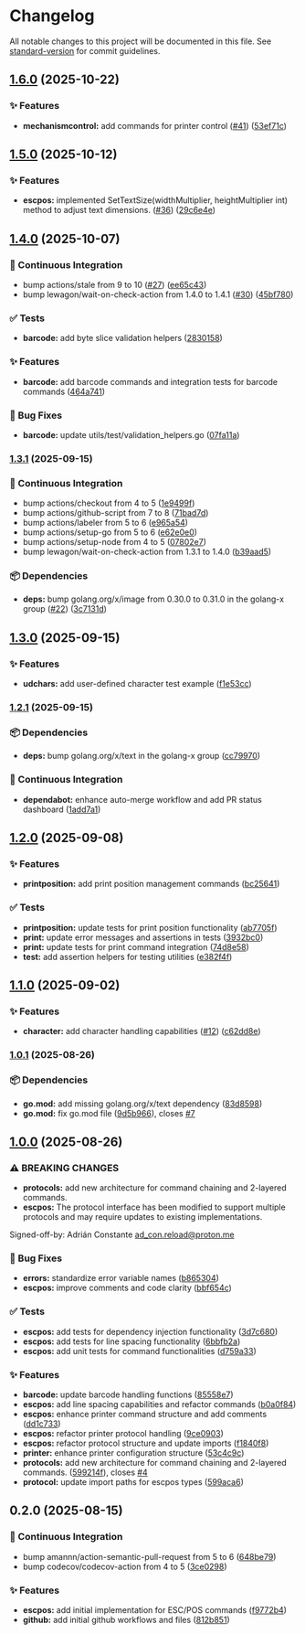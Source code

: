 # Changelog

All notable changes to this project will be documented in this file. See [standard-version](https://github.com/conventional-changelog/standard-version) for commit guidelines.

## [1.6.0](https://github.com/AdConDev/pos-daemon/compare/v1.5.0...v1.6.0) (2025-10-22)


### ✨ Features

* **mechanismcontrol:** add commands for printer control ([#41](https://github.com/adcondev/pos-printer/issues/41)) ([53ef71c](https://github.com/AdConDev/pos-daemon/commit/53ef71c7f59ee935a7763a3d508ccb2ac95dca3c))

## [1.5.0](https://github.com/AdConDev/pos-daemon/compare/v1.4.0...v1.5.0) (2025-10-12)


### ✨ Features

* **escpos:** implemented SetTextSize(widthMultiplier, heightMultiplier int) method to adjust text dimensions. ([#36](https://github.com/adcondev/pos-printer/issues/36)) ([29c6e4e](https://github.com/AdConDev/pos-daemon/commit/29c6e4ece6ffa2767f8a19d8c51a327667ca5743))

## [1.4.0](https://github.com/AdConDev/pos-daemon/compare/v1.3.1...v1.4.0) (2025-10-07)


### 🤖 Continuous Integration

* bump actions/stale from 9 to 10 ([#27](https://github.com/adcondev/pos-printer/issues/27)) ([ee65c43](https://github.com/AdConDev/pos-daemon/commit/ee65c43cf84a99616a0ac5eb1934ec3483107ca3))
* bump lewagon/wait-on-check-action from 1.4.0 to 1.4.1 ([#30](https://github.com/adcondev/pos-printer/issues/30)) ([45bf780](https://github.com/AdConDev/pos-daemon/commit/45bf780aebbe70d48188b8f324aab391fcbf81f1))


### ✅ Tests

* **barcode:** add byte slice validation helpers ([2830158](https://github.com/AdConDev/pos-daemon/commit/283015888a1c1c2812e5b93cd370c2e41dced96b))


### ✨ Features

* **barcode:** add barcode commands and integration tests for barcode commands ([464a741](https://github.com/AdConDev/pos-daemon/commit/464a741c730267e5c6de1256b03ffc2cd8da2d0c))


### 🐛 Bug Fixes

* **barcode:** update utils/test/validation_helpers.go ([07fa11a](https://github.com/AdConDev/pos-daemon/commit/07fa11a2de8992c8bd929db1d9b21a18148b751d))

### [1.3.1](https://github.com/AdConDev/pos-daemon/compare/v1.3.0...v1.3.1) (2025-09-15)


### 🤖 Continuous Integration

* bump actions/checkout from 4 to 5 ([1e9499f](https://github.com/AdConDev/pos-daemon/commit/1e9499f554f7e4ff92a4b530e59607b54efb79bd))
* bump actions/github-script from 7 to 8 ([71bad7d](https://github.com/AdConDev/pos-daemon/commit/71bad7dd4ce67078fff9c54b17a178db0f71a023))
* bump actions/labeler from 5 to 6 ([e965a54](https://github.com/AdConDev/pos-daemon/commit/e965a5492638a9a97927630e38b83675e6916a18))
* bump actions/setup-go from 5 to 6 ([e62e0e0](https://github.com/AdConDev/pos-daemon/commit/e62e0e00eba21e2af109e7016bed19e2776d998a))
* bump actions/setup-node from 4 to 5 ([07802e7](https://github.com/AdConDev/pos-daemon/commit/07802e78c30ba8e3f66006d9fb2328ce76e2c771))
* bump lewagon/wait-on-check-action from 1.3.1 to 1.4.0 ([b39aad5](https://github.com/AdConDev/pos-daemon/commit/b39aad5ad15bb25245b36d7e55f993581d8644f0))


### 📦 Dependencies

* **deps:** bump golang.org/x/image from 0.30.0 to 0.31.0 in the golang-x group ([#22](https://github.com/adcondev/pos-printer/issues/22)) ([3c7131d](https://github.com/AdConDev/pos-daemon/commit/3c7131d6b5f338f248aaa9b19b1b6559f8698ddb))

## [1.3.0](https://github.com/AdConDev/pos-daemon/compare/v1.2.1...v1.3.0) (2025-09-15)


### ✨ Features

* **udchars:** add user-defined character test example ([f1e53cc](https://github.com/AdConDev/pos-daemon/commit/f1e53cc2799228917bfb476a96443794ddb78f81))

### [1.2.1](https://github.com/AdConDev/pos-daemon/compare/v1.2.0...v1.2.1) (2025-09-15)

### 📦 Dependencies

* **deps:** bump golang.org/x/text in the golang-x
  group ([cc79970](https://github.com/AdConDev/pos-daemon/commit/cc79970113218c838146bc75c0bac88c8a624c05))

### 🤖 Continuous Integration

* **dependabot:** enhance auto-merge workflow and add PR status
  dashboard ([1add7a1](https://github.com/AdConDev/pos-daemon/commit/1add7a13707c7835ad0b0ba5616daee9003d527a))

## [1.2.0](https://github.com/AdConDev/pos-daemon/compare/v1.1.0...v1.2.0) (2025-09-08)


### ✨ Features

* **printposition:** add print position management commands ([bc25641](https://github.com/AdConDev/pos-daemon/commit/bc256411ee830abdfd4757097942acb5c68dcabb))


### ✅ Tests

* **printposition:** update tests for print position functionality ([ab7705f](https://github.com/AdConDev/pos-daemon/commit/ab7705f279c4af5845b0145ac81463baa460fe5a))
* **print:** update error messages and assertions in tests ([3932bc0](https://github.com/AdConDev/pos-daemon/commit/3932bc0b14cc08b0b99fc3a2bb52052bed0b0b4a))
* **print:** update tests for print command integration ([74d8e58](https://github.com/AdConDev/pos-daemon/commit/74d8e5835311ce7d3b61843f2f5bc6df365249ce))
* **test:** add assertion helpers for testing utilities ([e382f4f](https://github.com/AdConDev/pos-daemon/commit/e382f4f36446f4d602de02499c14857fbc68f3e7))

## [1.1.0](https://github.com/AdConDev/pos-daemon/compare/v1.0.1...v1.1.0) (2025-09-02)


### ✨ Features

* **character:** add character handling capabilities ([#12](https://github.com/adcondev/pos-printer/issues/12)) ([c62dd8e](https://github.com/AdConDev/pos-daemon/commit/c62dd8eb651ee69cf9c7c92cadb2b3676bc2a344))

### [1.0.1](https://github.com/AdConDev/pos-daemon/compare/v1.0.0...v1.0.1) (2025-08-26)


### 📦 Dependencies

* **go.mod:** add missing golang.org/x/text dependency ([83d8598](https://github.com/AdConDev/pos-daemon/commit/83d859877d9b6a46d7ae9c6f65862ff6d7d09d9e))
* **go.mod:** fix go.mod file ([9d5b966](https://github.com/AdConDev/pos-daemon/commit/9d5b966795494d94b3fdd651fcbd03379de9da9e)), closes [#7](https://github.com/adcondev/pos-printer/issues/7)

## [1.0.0](https://github.com/AdConDev/pos-daemon/compare/v0.2.0...v1.0.0) (2025-08-26)


### ⚠ BREAKING CHANGES

* **protocols:** add new architecture for command chaining and 2-layered commands.
* **escpos:** The protocol interface has been modified
to support multiple protocols and may require updates to
existing implementations.

Signed-off-by: Adrián Constante <ad_con.reload@proton.me>

### 🐛 Bug Fixes

* **errors:** standardize error variable names ([b865304](https://github.com/AdConDev/pos-daemon/commit/b865304a04e7079ca09a08bbafbb4fb00528995e))
* **escpos:** improve comments and code clarity ([bbf654c](https://github.com/AdConDev/pos-daemon/commit/bbf654c2e3d705af8e7825f1836bd39fd51c5673))


### ✅ Tests

* **escpos:** add tests for dependency injection functionality ([3d7c680](https://github.com/AdConDev/pos-daemon/commit/3d7c680391865a44ea79235cc70edd331b17ea72))
* **escpos:** add tests for line spacing functionality ([6bbfb2a](https://github.com/AdConDev/pos-daemon/commit/6bbfb2a9d8c7ace7b691e005d6a62b606ba5e9c0))
* **escpos:** add unit tests for command functionalities ([d759a33](https://github.com/AdConDev/pos-daemon/commit/d759a33be3c6cffd3e74e9b8601ec0ea86da894e))


### ✨ Features

* **barcode:** update barcode handling functions ([85558e7](https://github.com/AdConDev/pos-daemon/commit/85558e790d037f74c84e06a0aa8aa1ca0d213c30))
* **escpos:** add line spacing capabilities and refactor commands ([b0a0f84](https://github.com/AdConDev/pos-daemon/commit/b0a0f84e499d90ac6769ebc7491916553120202a))
* **escpos:** enhance printer command structure and add comments ([dd1c733](https://github.com/AdConDev/pos-daemon/commit/dd1c7333bf0e9b8dc58c7cc9136108d031ed0b58))
* **escpos:** refactor printer protocol handling ([9ce0903](https://github.com/AdConDev/pos-daemon/commit/9ce09039be23b004c1e282e8d09efd522c6d1129))
* **escpos:** refactor protocol structure and update imports ([f1840f8](https://github.com/AdConDev/pos-daemon/commit/f1840f87ef9b3cedb1f519184b53cb84bcc1dd30))
* **printer:** enhance printer configuration structure ([53c4c9c](https://github.com/AdConDev/pos-daemon/commit/53c4c9ccc93b1e33c6c5e2e27a8626af95a156bd))
* **protocols:** add new architecture for command chaining and 2-layered commands. ([599214f](https://github.com/AdConDev/pos-daemon/commit/599214f87e55896323056e47aa919776b2513d36)), closes [#4](https://github.com/adcondev/pos-printer/issues/4)
* **protocol:** update import paths for escpos types ([599aca6](https://github.com/AdConDev/pos-daemon/commit/599aca6982e17ce3a83902b7ddf449a3c34b1d18))

## 0.2.0 (2025-08-15)

### 🤖 Continuous Integration

* bump amannn/action-semantic-pull-request from 5 to
  6 ([648be79](https://github.com/AdConDev/pos-daemon/commit/648be7999f29327db7bee9bbad30874ae27cbc64))
* bump codecov/codecov-action from 4 to
  5 ([3ce0298](https://github.com/AdConDev/pos-daemon/commit/3ce0298273748a58a796e0c90382bb9e3bc585e5))

### ✨ Features

* **escpos:** add initial implementation for ESC/POS
  commands ([f9772b4](https://github.com/AdConDev/pos-daemon/commit/f9772b47c1e4e2f8cd11910817250ef45ac472ca))
* **github:** add initial github workflows and
  files ([812b851](https://github.com/AdConDev/pos-daemon/commit/812b8513d31c12bb2eb240eb551d68bf9708c8e6))
